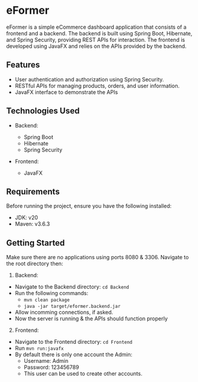 # eFormer

eFormer is a simple eCommerce dashboard application that consists of a frontend and a backend. The backend is built using Spring Boot, Hibernate, and Spring Security, providing REST APIs for interaction. The frontend is developed using JavaFX and relies on the APIs provided by the backend.

## Features

- User authentication and authorization using Spring Security.
- RESTful APIs for managing products, orders, and user information.
- JavaFX interface to demonstrate the APIs

## Technologies Used

- Backend:
  - Spring Boot
  - Hibernate
  - Spring Security

- Frontend:
  - JavaFX

## Requirements

Before running the project, ensure you have the following installed:

- JDK: v20
- Maven: v3.6.3

## Getting Started

Make sure there are no applications using ports 8080 & 3306.
Navigate to the root directory then:

1. Backend:
  - Navigate to the Backend directory: `cd Backend`
  - Run the following commands:
    - `mvn clean package`
    - `java -jar target/eformer.backend.jar`
  - Allow incomming connections, if asked. 
  - Now the server is running & the APIs should function properly

2. Frontend:
  - Navigate to the Frontend directory: `cd Frontend`
  - Run `mvn run:javafx`
  - By default there is only one account the Admin:
    - Username: Admin
    - Password: 123456789
    - This user can be used to create other accounts.
      

